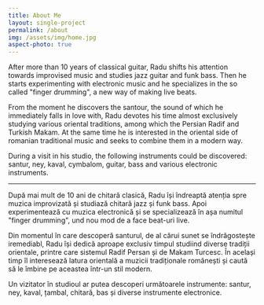 ```yaml
---
title: About Me
layout: single-project
permalink: /about
img: /assets/img/home.jpg
aspect-photo: true
---
```


After more than 10 years of classical guitar, Radu shifts his attention towards improvised music and studies jazz guitar and funk bass.
Then he starts experimenting with electronic music and he specializes in the so called "finger drumming", a new way of making live beats.

From the moment he discovers the santour, the sound of which he immediately falls in love with, Radu devotes his time almost exclusively studying various oriental traditions, among which the Persian Radif and Turkish Makam. At the same time he is interested in the oriental side of romanian traditional music and seeks to combine them in a modern way.

During a visit in his studio, the following instruments could be discovered: santur, ney, kaval, cymbalom, guitar, bass and various electronic instruments.

-----------


După mai mult de 10 ani de chitară clasică, Radu își îndreaptă atenția spre muzica improvizată și studiază chitară jazz și funk bass. Apoi experimentează cu muzica electronică și se specializează în așa numitul "finger drumming", und nou mod de a face beat-uri live.

Din momentul în care descoperă santurul, de al cărui sunet se îndrăgostește iremediabl, Radu își dedică aproape exclusiv timpul  studiind diverse tradiții orientale, printre care sistemul Radif Persan și de Makam Turcesc. În același timp îl interesează latura orientală a muzicii tradiționale românești și caută să le îmbine pe aceastea într-un stil modern.

Un vizitator în studioul ar putea descoperi următoarele instrumente: santur, ney, kaval, țambal, chitară, bas și diverse instrumente electronice.